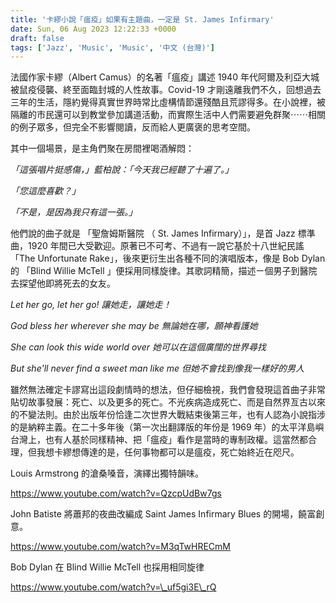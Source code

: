 ```yaml
---
title: '卡繆小說「瘟疫」如果有主題曲，一定是 St. James Infirmary'
date: Sun, 06 Aug 2023 12:22:33 +0000
draft: false
tags: ['Jazz', 'Music', 'Music', '中文 (台灣)']
---
```


法國作家卡繆（Albert Camus）的名著「瘟疫」講述 1940 年代阿爾及利亞大城被鼠疫侵襲、終至面臨封城的人性故事。Covid-19 才剛遠離我們不久，回想過去三年的生活，隱約覺得真實世界時常比虛構情節還殘酷且荒謬得多。在小說裡，被隔離的市民還可以到教堂參加講道活動，而實際生活中人們需要避免群聚⋯⋯相關的例子眾多，但完全不影響閱讀，反而給人更廣褒的思考空間。

其中一個場景，是主角們聚在房間裡喝酒解悶：

_「這張唱片挺感傷，」藍柏說：「今天我已經聽了十遍了。」_

_「您這麼喜歡？」_

_「不是，是因為我只有這一張。」_

他們說的曲子就是 「聖詹姆斯醫院 （ St. James Infirmary）」，是首 Jazz 標準曲，1920 年間已大受歡迎。原著已不可考、不過有一說它基於十八世紀民謠 「The Unfortunate Rake」，後來更衍生出各種不同的演唱版本，像是 Bob Dylan 的 「Blind Willie McTell 」便採用同樣旋律。其歌詞精簡，描述ㄧ個男子到醫院去探望他即將死去的女友。

_Let her go, let her go! 讓她走，讓她走！_

_God bless her wherever she may be 無論她在哪，願神看護她_

_She can look this wide world over 她可以在這個廣闊的世界尋找_

_But she'll never find a sweet man like me 但她不會找到像我一樣好的男人_

雖然無法確定卡謬寫出這段劇情時的想法，但仔細檢視，我們會發現這首曲子非常貼切故事發展：死亡、以及更多的死亡。不光疾病造成死亡、而是自然界亙古以來的不變法則。由於出版年份恰逢二次世界大戰結束後第三年，也有人認為小說指涉的是納粹主義。在二十多年後（第一次出翻譯版的年份是 1969 年）的太平洋島嶼台灣上，也有人基於同樣精神、把「瘟疫」看作是當時的專制政權。這當然都合理，但我想卡繆想傳達的是，任何事物都可以是瘟疫，死亡始終近在咫尺。

Louis Armstrong 的滄桑嗓音，演繹出獨特韻味。

https://www.youtube.com/watch?v=QzcpUdBw7gs

John Batiste 將蕭邦的夜曲改編成 Saint James Infirmary Blues 的開場，饒富創意。

https://www.youtube.com/watch?v=M3qTwHRECmM

Bob Dylan 在 Blind Willie McTell 也採用相同旋律

https://www.youtube.com/watch?v=\_uf5gi3E\_rQ